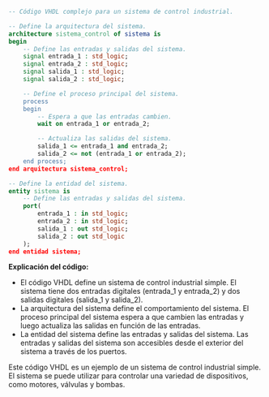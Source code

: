 ```vhdl
-- Código VHDL complejo para un sistema de control industrial.

-- Define la arquitectura del sistema.
architecture sistema_control of sistema is
begin
    -- Define las entradas y salidas del sistema.
    signal entrada_1 : std_logic;
    signal entrada_2 : std_logic;
    signal salida_1 : std_logic;
    signal salida_2 : std_logic;

    -- Define el proceso principal del sistema.
    process
    begin
        -- Espera a que las entradas cambien.
        wait on entrada_1 or entrada_2;

        -- Actualiza las salidas del sistema.
        salida_1 <= entrada_1 and entrada_2;
        salida_2 <= not (entrada_1 or entrada_2);
    end process;
end arquitectura sistema_control;

-- Define la entidad del sistema.
entity sistema is
    -- Define las entradas y salidas del sistema.
    port(
        entrada_1 : in std_logic;
        entrada_2 : in std_logic;
        salida_1 : out std_logic;
        salida_2 : out std_logic
    );
end entidad sistema;
```

**Explicación del código:**

* El código VHDL define un sistema de control industrial simple. El sistema tiene dos entradas digitales (entrada_1 y entrada_2) y dos salidas digitales (salida_1 y salida_2).
* La arquitectura del sistema define el comportamiento del sistema. El proceso principal del sistema espera a que cambien las entradas y luego actualiza las salidas en función de las entradas.
* La entidad del sistema define las entradas y salidas del sistema. Las entradas y salidas del sistema son accesibles desde el exterior del sistema a través de los puertos.

Este código VHDL es un ejemplo de un sistema de control industrial simple. El sistema se puede utilizar para controlar una variedad de dispositivos, como motores, válvulas y bombas.